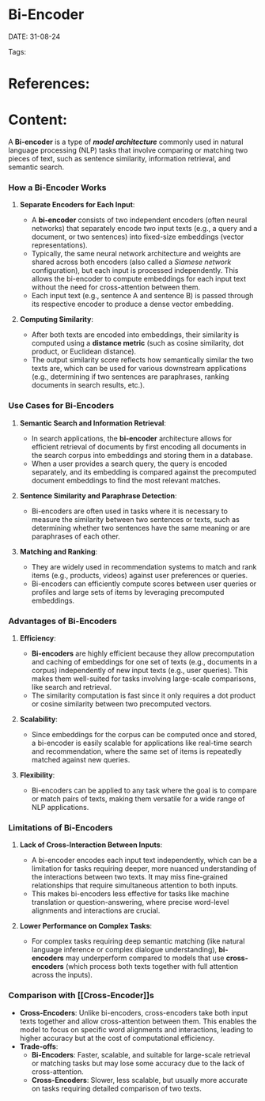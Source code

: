 

# Bi-Encoder


DATE:  31-08-24


Tags: 

# References:




# Content:


A **Bi-encoder** is a type of ***model architecture*** commonly used in natural language processing (NLP) tasks that involve comparing or matching two pieces of text, such as sentence similarity, information retrieval, and semantic search.

### How a Bi-Encoder Works

1. **Separate Encoders for Each Input**:
    
    - A **bi-encoder** consists of two independent encoders (often neural networks) that separately encode two input texts (e.g., a query and a document, or two sentences) into fixed-size embeddings (vector representations).
    - Typically, the same neural network architecture and weights are shared across both encoders (also called a _Siamese network_ configuration), but each input is processed independently. This allows the bi-encoder to compute embeddings for each input text without the need for cross-attention between them.
    - Each input text (e.g., sentence A and sentence B) is passed through its respective encoder to produce a dense vector embedding.
3. **Computing Similarity**:
    
    - After both texts are encoded into embeddings, their similarity is computed using a **distance metric** (such as cosine similarity, dot product, or Euclidean distance).
    - The output similarity score reflects how semantically similar the two texts are, which can be used for various downstream applications (e.g., determining if two sentences are paraphrases, ranking documents in search results, etc.).

### Use Cases for Bi-Encoders

1. **Semantic Search and Information Retrieval**:
    
    - In search applications, the **bi-encoder** architecture allows for efficient retrieval of documents by first encoding all documents in the search corpus into embeddings and storing them in a database.
    - When a user provides a search query, the query is encoded separately, and its embedding is compared against the precomputed document embeddings to find the most relevant matches.
2. **Sentence Similarity and Paraphrase Detection**:
    
    - Bi-encoders are often used in tasks where it is necessary to measure the similarity between two sentences or texts, such as determining whether two sentences have the same meaning or are paraphrases of each other.
3. **Matching and Ranking**:
    
    - They are widely used in recommendation systems to match and rank items (e.g., products, videos) against user preferences or queries.
    - Bi-encoders can efficiently compute scores between user queries or profiles and large sets of items by leveraging precomputed embeddings.

### Advantages of Bi-Encoders

1. **Efficiency**:
    
    - **Bi-encoders** are highly efficient because they allow precomputation and caching of embeddings for one set of texts (e.g., documents in a corpus) independently of new input texts (e.g., user queries). This makes them well-suited for tasks involving large-scale comparisons, like search and retrieval.
    - The similarity computation is fast since it only requires a dot product or cosine similarity between two precomputed vectors.
2. **Scalability**:
    
    - Since embeddings for the corpus can be computed once and stored, a bi-encoder is easily scalable for applications like real-time search and recommendation, where the same set of items is repeatedly matched against new queries.
3. **Flexibility**:
    
    - Bi-encoders can be applied to any task where the goal is to compare or match pairs of texts, making them versatile for a wide range of NLP applications.

### Limitations of Bi-Encoders

1. **Lack of Cross-Interaction Between Inputs**:
    
    - A bi-encoder encodes each input text independently, which can be a limitation for tasks requiring deeper, more nuanced understanding of the interactions between two texts. It may miss fine-grained relationships that require simultaneous attention to both inputs.
    - This makes bi-encoders less effective for tasks like machine translation or question-answering, where precise word-level alignments and interactions are crucial.
2. **Lower Performance on Complex Tasks**:
    
    - For complex tasks requiring deep semantic matching (like natural language inference or complex dialogue understanding), **bi-encoders** may underperform compared to models that use **cross-encoders** (which process both texts together with full attention across the inputs).

### Comparison with [[Cross-Encoder]]s

- **Cross-Encoders**: Unlike bi-encoders, cross-encoders take both input texts together and allow cross-attention between them. This enables the model to focus on specific word alignments and interactions, leading to higher accuracy but at the cost of computational efficiency.
- **Trade-offs**:
    - **Bi-Encoders**: Faster, scalable, and suitable for large-scale retrieval or matching tasks but may lose some accuracy due to the lack of cross-attention.
    - **Cross-Encoders**: Slower, less scalable, but usually more accurate on tasks requiring detailed comparison of two texts.